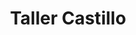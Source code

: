 ---
title: "Taller Castillo"
url: /quetzaltenango/taller-castillo/
shop: reparación de automóviles
---